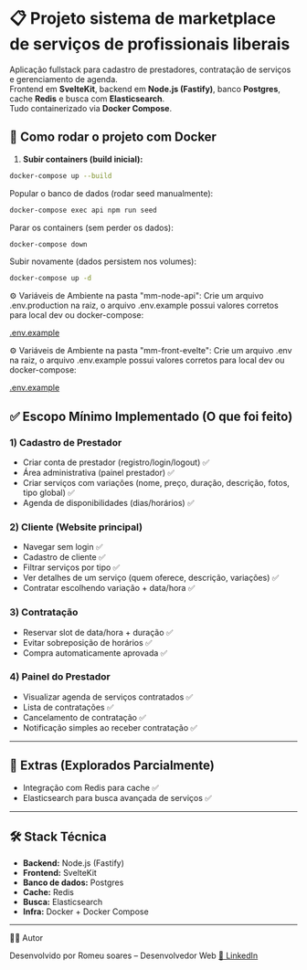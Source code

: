 # 📋 Projeto sistema de marketplace de serviços de profissionais liberais

Aplicação fullstack para cadastro de prestadores, contratação de serviços e gerenciamento de agenda.  
Frontend em **SvelteKit**, backend em **Node.js (Fastify)**, banco **Postgres**, cache **Redis** e busca com **Elasticsearch**.  
Tudo containerizado via **Docker Compose**.

## 🚀 Como rodar o projeto com Docker

1. **Subir containers (build inicial):**

```sh
docker-compose up --build
```

Popular o banco de dados (rodar seed manualmente):

```sh
docker-compose exec api npm run seed
```

Parar os containers (sem perder os dados):

```sh
docker-compose down
```

Subir novamente (dados persistem nos volumes):

```sh
docker-compose up -d
```

⚙️ Variáveis de Ambiente na pasta "mm-node-api":
Crie um arquivo .env.production na raiz, o arquivo .env.example possui valores corretos para local dev ou docker-compose:

<a href="https://github.com/Romeusorionaet/Mini-Marketplace/blob/main/mm-api-node/.env.example" target="_blank">.env.example</a>

⚙️ Variáveis de Ambiente na pasta "mm-front-evelte":
Crie um arquivo .env na raiz, o arquivo .env.example possui valores corretos para local dev ou docker-compose:

<a href="https://github.com/Romeusorionaet/Mini-Marketplace/blob/main/mm-front-svelte/.env.example" target="_blank">.env.example</a>

## ✅ Escopo Mínimo Implementado (O que foi feito)

### 1) Cadastro de Prestador

- Criar conta de prestador (registro/login/logout) ✅
- Área administrativa (painel prestador) ✅
- Criar serviços com variações (nome, preço, duração, descrição, fotos, tipo global) ✅
- Agenda de disponibilidades (dias/horários) ✅

### 2) Cliente (Website principal)

- Navegar sem login ✅
- Cadastro de cliente ✅
- Filtrar serviços por tipo ✅
- Ver detalhes de um serviço (quem oferece, descrição, variações) ✅
- Contratar escolhendo variação + data/hora ✅

### 3) Contratação

- Reservar slot de data/hora + duração ✅
- Evitar sobreposição de horários ✅
- Compra automaticamente aprovada ✅

### 4) Painel do Prestador

- Visualizar agenda de serviços contratados ✅
- Lista de contratações ✅
- Cancelamento de contratação ✅
- Notificação simples ao receber contratação ✅

---

## 🌟 Extras (Explorados Parcialmente)

- Integração com Redis para cache ✅
- Elasticsearch para busca avançada de serviços ✅

---

## 🛠 Stack Técnica

- **Backend:** Node.js (Fastify)
- **Frontend:** SvelteKit
- **Banco de dados:** Postgres
- **Cache:** Redis
- **Busca:** Elasticsearch
- **Infra:** Docker + Docker Compose

---

👨‍💻 Autor

Desenvolvido por Romeu soares – Desenvolvedor Web
<a href="https://www.linkedin.com/in/romeu-soares-87749a231/" target="_blank">🔗 LinkedIn</a>
